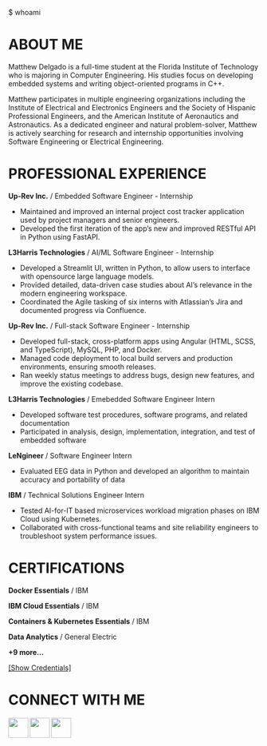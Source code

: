  $ whoami

# ABOUT ME
Matthew Delgado is a full-time student at the Florida Institute of Technology who is majoring in Computer Engineering. His studies focus on developing embedded systems and writing object-oriented programs in C++. 

Matthew participates in multiple engineering organizations including the Institute of Electrical and Electronics Engineers and the Society of Hispanic Professional Engineers, and the American Institute of Aeronautics and Astronautics. 
As a dedicated engineer and natural problem-solver, Matthew is actively searching for research and internship opportunities involving Software Engineering or Electrical Engineering.

# PROFESSIONAL EXPERIENCE
**Up-Rev Inc.** / Embedded Software Engineer - Internship
* Maintained and improved an internal project cost tracker application used by project managers and senior engineers.	
* Developed the first iteration of the app’s new and improved RESTful API in Python using FastAPI.

**L3Harris Technologies** / AI/ML Software Engineer - Internship
* Developed a Streamlit UI, written in Python, to allow users to interface with opensource large language models.
* Provided detailed, data-driven case studies about AI’s relevance in the modern engineering workspace.
* Coordinated the Agile tasking of six interns with Atlassian’s Jira and documented progress via Confluence.

**Up-Rev Inc.** / Full-stack Software Engineer - Internship
* Developed full-stack, cross-platform apps using Angular (HTML, SCSS, and TypeScript), MySQL, PHP, and Docker.	
* Managed code deployment to local build servers and production environments, ensuring smooth releases.
* Ran weekly status meetings to address bugs, design new features, and improve the existing codebase.
  
**L3Harris Technologies** / Emebedded Software Engineer Intern
* Developed software test procedures, software programs, and related documentation
* Participated in analysis, design, implementation, integration, and test of embedded software

**LeNgineer** / Software Engineer Intern
* Evaluated EEG data in Python and developed an algorithm to maintain accuracy and portability of data

**IBM** / Technical Solutions Engineer Intern
* Tested AI-for-IT based microservices workload migration phases on IBM Cloud using Kubernetes.
* Collaborated with cross-functional teams and site reliability engineers to troubleshoot system performance issues.

# CERTIFICATIONS
**Docker Essentials** / IBM

**IBM Cloud Essentials** / IBM

**Containers & Kubernetes Essentials** / IBM

**Data Analytics** / General Electric

**+9 more...**

[[Show Credentials]](https://www.linkedin.com/in/matthewdelgado2000/details/certifications/)

# CONNECT WITH ME
<a href="https://www.linkedin.com/in/matthewdelgado2000/">
  <img align="left" width="40px" src="https://cdn.jsdelivr.net/npm/simple-icons@3.13.0/icons/linkedin.svg" />
</a>
<a href="http://matthewdelgado.github.io">
  <img align="left" width="40px" src="https://cdn.jsdelivr.net/npm/simple-icons@7.4.0/icons/javascript.svg" />
</a>
<a href="https://github.com/matthewdelgado">
  <img align="left" width="40px" src="https://cdn.jsdelivr.net/npm/simple-icons@v3/icons/github.svg" />
</a>
